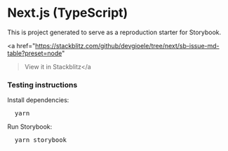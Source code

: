 <h1>Next.js (TypeScript)</h1>

<p>
  This is project generated to serve as a reproduction starter for Storybook.
</p>

<a
href="https://stackblitz.com/github/devgioele/tree/next/sb-issue-md-table?preset=node"

> View it in Stackblitz</a

<h3>Testing instructions</h3>

<p>Install dependencies:</p>
<pre>
  yarn
</pre>

<p>Run Storybook:</p>
<pre>
  yarn storybook
</pre>
